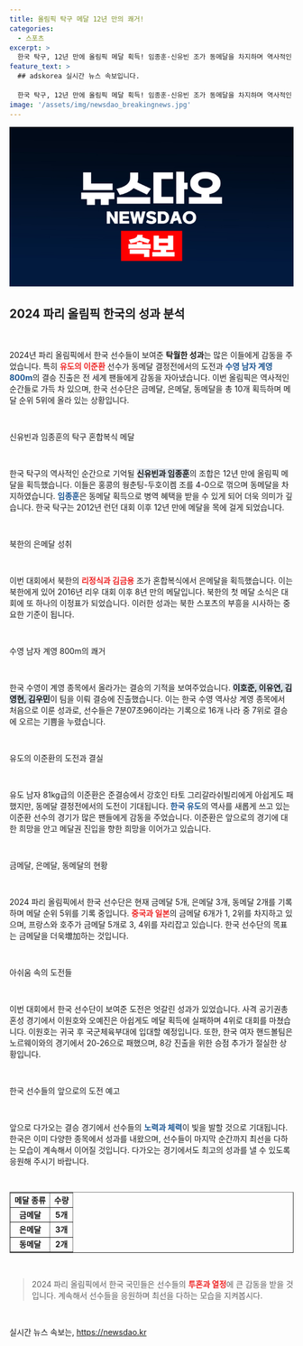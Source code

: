 ```yaml
---
title: 올림픽 탁구 메달 12년 만의 쾌거!
categories:
  - 스포츠
excerpt: >
  한국 탁구, 12년 만에 올림픽 메달 획득! 임종훈·신유빈 조가 동메달을 차지하며 역사적인 순간을 만들어냈고, 북한은 은메달로 8년 만에 메달 행진에 합류했다. 기대되는 결승 경기와 함께 수영, 유도에서도 새로운 도전을 이어가고 있다!
feature_text: >
  ## adskorea 실시간 뉴스 속보입니다.

  한국 탁구, 12년 만에 올림픽 메달 획득! 임종훈·신유빈 조가 동메달을 차지하며 역사적인 순간을 만들어냈고, 북한은 은메달로 8년 만에 메달 행진에 합류했다. 기대되는 결승 경기와 함께 수영, 유도에서도 새로운 도전을 이어가고 있다!
image: '/assets/img/newsdao_breakingnews.jpg'
---
```


<p><img src="/assets/img/newsdao_breakingnews.jpg" alt="adskorea 속보" /></p>

<h2 data-ke-size="size26">2024 파리 올림픽 한국의 성과 분석</h2>

<p data-ke-size="size16">&nbsp;</p>

<p>2024년 파리 올림픽에서 한국 선수들이 보여준 <b>탁월한 성과</b>는 많은 이들에게 감동을 주었습니다. 특히 <b><span style="color: #ee2323;">유도의 이준환</span></b> 선수가 동메달 결정전에서의 도전과 <b><span style="color: #1a5490;">수영 남자 계영 800m</span></b>의 결승 진출은 전 세계 팬들에게 감동을 자아냈습니다. 이번 올림픽은 역사적인 순간들로 가득 차 있으며, 한국 선수단은 금메달, 은메달, 동메달을 총 10개 획득하며 메달 순위 5위에 올라 있는 상황입니다. </p>

<p data-ke-size="size16">&nbsp;</p>

<p>신유빈과 임종훈의 탁구 혼합복식 메달</p>

<p data-ke-size="size16">&nbsp;</p>

<p>한국 탁구의 역사적인 순간으로 기억될 <b><span style="background-color: #21538527;">신유빈과 임종훈</span></b>의 조합은 12년 만에 올림픽 메달을 획득했습니다. 이들은 홍콩의 웡춘팅-두호이켐 조를 4-0으로 꺾으며 동메달을 차지하였습니다. <b><span style="color: #1a5490;">임종훈</span></b>은 동메달 획득으로 병역 혜택을 받을 수 있게 되어 더욱 의미가 깊습니다. 한국 탁구는 2012년 런던 대회 이후 12년 만에 메달을 목에 걸게 되었습니다. </p>

<p data-ke-size="size16">&nbsp;</p>

<p>북한의 은메달 성취</p>

<p data-ke-size="size16">&nbsp;</p>

<p>이번 대회에서 북한의 <b><span style="color: #ee2323;">리정식과 김금용</span></b> 조가 혼합복식에서 은메달을 획득했습니다. 이는 북한에게 있어 2016년 리우 대회 이후 8년 만의 메달입니다. 북한의 첫 메달 소식은 대회에 또 하나의 이정표가 되었습니다. 이러한 성과는 북한 스포츠의 부흥을 시사하는 중요한 기준이 됩니다.</p>

<p data-ke-size="size16">&nbsp;</p>

<p>수영 남자 계영 800m의 쾌거</p>

<p data-ke-size="size16">&nbsp;</p>

<p>한국 수영이 계영 종목에서 올라가는 결승의 기적을 보여주었습니다. <b><span style="background-color: #21538527;">이호준, 이유연, 김영현, 김우민</span></b>이 팀을 이뤄 결승에 진출했습니다. 이는 한국 수영 역사상 계영 종목에서 처음으로 이룬 성과로, 선수들은 7분07초96이라는 기록으로 16개 나라 중 7위로 결승에 오르는 기쁨을 누렸습니다. </p>

<p data-ke-size="size16">&nbsp;</p>

<p>유도의 이준환의 도전과 결실 </p>

<p data-ke-size="size16">&nbsp;</p>

<p>유도 남자 81kg급의 이준환은 준결승에서 강호인 타토 그리갈라쉬빌리에게 아쉽게도 패했지만, 동메달 결정전에서의 도전이 기대됩니다. <b><span style="color: #1a5490;">한국 유도</span></b>의 역사를 새롭게 쓰고 있는 이준환 선수의 경기가 많은 팬들에게 감동을 주었습니다. 이준환은 앞으로의 경기에 대한 희망을 안고 메달권 진입을 향한 희망을 이어가고 있습니다. </p>

<p data-ke-size="size16">&nbsp;</p>

<p>금메달, 은메달, 동메달의 현황</p>

<p data-ke-size="size16">&nbsp;</p>

<p>2024 파리 올림픽에서 한국 선수단은 현재 금메달 5개, 은메달 3개, 동메달 2개를 기록하며 메달 순위 5위를 기록 중입니다. <b><span style="color: #ee2323;">중국과 일본</span></b>의 금메달 6개가 1, 2위를 차지하고 있으며, 프랑스와 호주가 금메달 5개로 3, 4위를 자리잡고 있습니다. 한국 선수단의 목표는 금메달을 더욱増加하는 것입니다. </p>

<p data-ke-size="size16">&nbsp;</p>

<p>아쉬움 속의 도전들 </p>

<p data-ke-size="size16">&nbsp;</p>

<p>이번 대회에서 한국 선수단이 보여준 도전은 엇갈린 성과가 있었습니다. 사격 공기권총 혼성 경기에서 이원호와 오예진은 아쉽게도 메달 획득에 실패하며 4위로 대회를 마쳤습니다. 이원호는 귀국 후 국군체육부대에 입대할 예정입니다. 또한, 한국 여자 핸드볼팀은 노르웨이와의 경기에서 20-26으로 패했으며, 8강 진출을 위한 승점 추가가 절실한 상황입니다.</p>

<p data-ke-size="size16">&nbsp;</p>

<p>한국 선수들의 앞으로의 도전 예고 </p>

<p data-ke-size="size16">&nbsp;</p>

<p>앞으로 다가오는 결승 경기에서 선수들의 <b><span style="color: #1a5490;">노력과 체력</span></b>이 빛을 발할 것으로 기대됩니다. 한국은 이미 다양한 종목에서 성과를 내왔으며, 선수들이 마지막 순간까지 최선을 다하는 모습이 계속해서 이어질 것입니다. 다가오는 경기에서도 최고의 성과를 낼 수 있도록 응원해 주시기 바랍니다. </p>

<p data-ke-size="size16">&nbsp;</p>

<table style="width: 100%; border-collapse: collapse;" border="1">
<tr>
<td style="text-align: center; height: 17px;"><b>메달 종류</b></td>
<td style="text-align: center; height: 17px;"><b>수량</b></td>
</tr>
<tr>
<td style="text-align: center; height: 17px;"><b>금메달</b></td>
<td style="text-align: center; height: 17px;"><b>5개</b></td>
</tr>
<tr>
<td style="text-align: center; height: 17px;"><b>은메달</b></td>
<td style="text-align: center; height: 17px;"><b>3개</b></td>
</tr>
<tr>
<td style="text-align: center; height: 17px;"><b>동메달</b></td>
<td style="text-align: center; height: 17px;"><b>2개</b></td>
</tr>
</table>

<p data-ke-size="size16">&nbsp;</p>

<blockquote>2024 파리 올림픽에서 한국 국민들은 선수들의 <b><span style="color: #ee2323;">투혼과 열정</span></b>에 큰 감동을 받을 것입니다. 계속해서 선수들을 응원하며 최선을 다하는 모습을 지켜봅시다.</blockquote>

<p data-ke-size="size16">&nbsp;</p>
실시간 뉴스 속보는, <a href="https://newsdao.kr" rel="dofollow">https://newsdao.kr</a>


